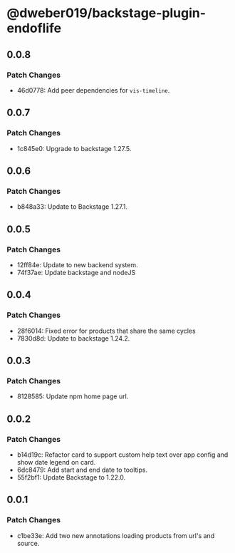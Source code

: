 # @dweber019/backstage-plugin-endoflife

## 0.0.8

### Patch Changes

- 46d0778: Add peer dependencies for `vis-timeline`.

## 0.0.7

### Patch Changes

- 1c845e0: Upgrade to backstage 1.27.5.

## 0.0.6

### Patch Changes

- b848a33: Update to Backstage 1.27.1.

## 0.0.5

### Patch Changes

- 12ff84e: Update to new backend system.
- 74f37ae: Update backstage and nodeJS

## 0.0.4

### Patch Changes

- 28f6014: Fixed error for products that share the same cycles
- 7830d8d: Update to backstage 1.24.2.

## 0.0.3

### Patch Changes

- 8128585: Update npm home page url.

## 0.0.2

### Patch Changes

- b14d19c: Refactor card to support custom help text over app config and show date legend on card.
- 6dc8479: Add start and end date to tooltips.
- 55f2bf1: Update Backstage to 1.22.0.

## 0.0.1

### Patch Changes

- c1be33e: Add two new annotations loading products from url's and source.
